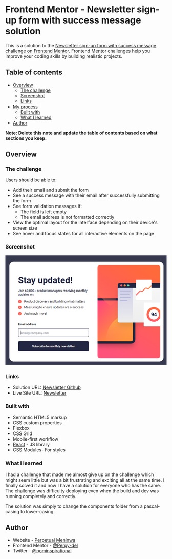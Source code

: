 # Frontend Mentor - Newsletter sign-up form with success message solution

This is a solution to the [Newsletter sign-up form with success message challenge on Frontend Mentor](https://www.frontendmentor.io/challenges/newsletter-signup-form-with-success-message-3FC1AZbNrv). Frontend Mentor challenges help you improve your coding skills by building realistic projects. 

## Table of contents

- [Overview](#overview)
  - [The challenge](#the-challenge)
  - [Screenshot](#screenshot)
  - [Links](#links)
- [My process](#my-process)
  - [Built with](#built-with)
  - [What I learned](#what-i-learned)
- [Author](#author)

**Note: Delete this note and update the table of contents based on what sections you keep.**

## Overview

### The challenge

Users should be able to:

- Add their email and submit the form
- See a success message with their email after successfully submitting the form
- See form validation messages if:
  - The field is left empty
  - The email address is not formatted correctly
- View the optimal layout for the interface depending on their device's screen size
- See hover and focus states for all interactive elements on the page

### Screenshot

![Newsletter Project Screenshot](./public/newsletter.png)

### Links

- Solution URL: [Newsletter Github](https://github.com/FrontendMentor-Perpydel/Newsletter)
- Live Site URL: [Newsletter](https://news-leta.netlify.app/)


### Built with

- Semantic HTML5 markup
- CSS custom properties
- Flexbox
- CSS Grid
- Mobile-first workflow
- [React](https://reactjs.org/) - JS library
- CSS Modules- For styles

### What I learned

I had a challenge that made me almost give up on the challenge which might seem little but was a bit frustrating and exciting all at the same time. I finally solved it and now I have a solution for everyone who has the same. The challenge was difficulty deploying even when the build and dev was running completely and correctly.

The solution was simply to change the components folder from a pascal-casing to lower-casing. 


## Author

- Website - [Perpetual Meninwa](https://pm-portfolio-drab.vercel.app/)
- Frontend Mentor - [@Perpy-del](https://www.frontendmentor.io/profile/Perpy-del)
- Twitter - [@pominspirational](https://www.twitter.com/pominspirational)

